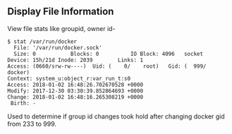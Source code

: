 Display File Information
------------------------
View file stats like groupid, owner id-
```
$ stat /var/run/docker
  File: '/var/run/docker.sock'
  Size: 0         	Blocks: 0          IO Block: 4096   socket
Device: 15h/21d	Inode: 2039        Links: 1
Access: (0660/srw-rw----)  Uid: (    0/    root)   Gid: (  999/  docker)
Context: system_u:object_r:var_run_t:s0
Access: 2018-01-02 16:48:26.702670528 +0000
Modify: 2017-12-30 03:30:39.852864693 +0000
Change: 2018-01-02 16:48:16.265308219 +0000
 Birth: -
```

Used to determine if group id changes took hold after changing docker gid from 233 to 999.

